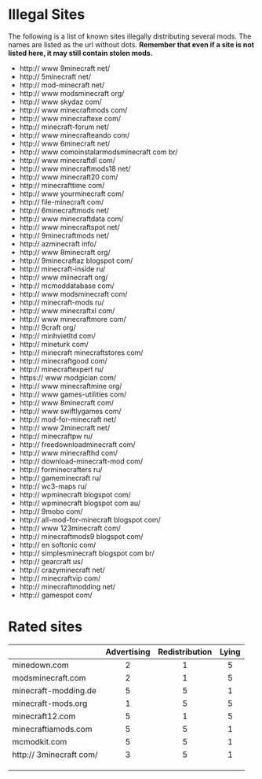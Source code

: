 Illegal Sites
=============

The following is a list of known sites illegally distributing several mods. The names are listed as the url without dots. **Remember that even if a site is not listed here, it may still contain stolen mods.**

- http:// www 9minecraft net/
- http:// 5minecraft net/
- http:// mod-minecraft net/
- http:// www modsminecraft org/
- http:// www skydaz com/
- http:// www minecraftmods com/
- http:// www minecraftexe com/
- http:// minecraft-forum net/
- http:// www minecrafteando com/
- http:// www 6minecraft net/
- http:// www comoinstalarmodsminecraft com br/
- http:// www minecraftdl com/
- http:// www minecraftmods18 net/
- http:// www minecraft20 com/
- http:// minecrafttime com/
- http:// www yourminecraft com/
- http:// file-minecraft com/
- http:// 6minecraftmods net/
- http:// www minecraftdata com/
- http:// www minecraftspot net/
- http:// 9minecraftmods net/
- http:// azminecraft info/
- http:// www 8minecraft org/
- http:// 9minecraftaz blogspot com/
- http:// minecraft-inside ru/
- http:// www miinecraft org/
- http:// mcmoddatabase com/
- http:// www modsminecraft com/
- http:// minecraft-mods ru/
- http:// www minecraftxl com/
- http:// www minecraftmore com/
- http:// 9craft org/
- http:// minhvietltd com/
- http:// mineturk com/
- http:// minecraft minecraftstores com/
- http:// minecraftgood com/
- http:// minecraftexpert ru/
- https:// www modgician com/
- http:// www minecraftmine org/
- http:// www games-utilities com/
- http:// www 8minecraft com/
- http:// www swiftlygames com/ 
- http:// mod-for-minecraft net/
- http:// www 2minecraft net/
- http:// minecraftpw ru/
- http:// freedownloadminecraft com/
- http:// www minecrafthd com/
- http:// download-minecraft-mod com/
- http:// forminecrafters ru/
- http:// gameminecraft ru/
- http:// wc3-maps ru/
- http:// wpminecraft blogspot com/
- http:// wpminecraft blogspot com au/
- http:// 9mobo com/
- http:// all-mod-for-minecraft blogspot com/
- http:// www 123minecraft com/
- http:// minecraftmods9 blogspot com/
- http:// en softonic com/
- http:// simplesminecraft blogspot com br/
- http:// gearcraft us/
- http:// crazyminecraft net/
- http:// minecraftvip com/
- http:// minecraftmodding net/
- http:// gamespot com/

Rated sites
===========
|                               | Advertising | Redistribution | Lying |
| ----------------------------- |:-----------:|:--------------:|:-----:|
| minedown.com                  |      2      |        1       |   5   |
| modsminecraft.com             |      2      |        1       |   5   |
| minecraft-modding.de          |      5      |        5       |   1   |
| minecraft-mods.org            |      1      |        5       |   5   |
| minecraft12.com               |      5      |        1       |   5   |
| minecraftiamods.com           |      5      |        5       |   1   |
| mcmodkit.com                  |      5      |        5       |   1   |
| http:// 3minecraft com/       |      3      |        5       |   1   |
|                               |             |                |       |
|                               |             |                |       |
|                               |             |                |       |
